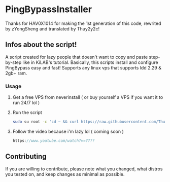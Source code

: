 # PingBypassInstaller
Thanks for HAV0X1014 for making the 1st generation of this code, rewrited by zYongSheng and translated by Thuy2y2c!

## Infos about the script!
A script created for lazy people that doesn't want to copy and paste step-by-step like in KiLAB's tutorial. Basically, this scripts install and configure PingBypass easy and fast!
Supports any linux vps that supports ldd 2.29 & 2gb+ ram.

### Usage

1. Get a free VPS from neverinstall ( or buy yourself a VPS if you want it to run 24/7 lol )

2. Run the script
   ```sh
   sudo su root -c 'cd ~ && curl https://raw.githubusercontent.com/Thuy2y2c/PingBypassInstallerTranslated/main/pingbypass.sh -o pingbypass.sh sh pingbypass.sh'
   ```

3. Follow the video because i'm lazy lol ( coming soon )
   ```js
   https://www.youtube.com/watch?v=????
   ```
## Contributing
If you are willing to contribute, please note what you changed, what distros you tested on, and keep changes as minimal as possible.
